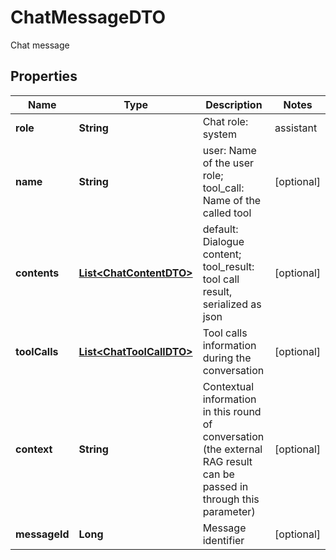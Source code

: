 

# ChatMessageDTO

Chat message

## Properties

| Name | Type | Description | Notes |
|------------ | ------------- | ------------- | -------------|
|**role** | **String** | Chat role: system | assistant | user | tool_call | tool_result |  [optional] |
|**name** | **String** | user: Name of the user role; tool_call: Name of the called tool |  [optional] |
|**contents** | [**List&lt;ChatContentDTO&gt;**](ChatContentDTO.md) | default: Dialogue content; tool_result: tool call result, serialized as json |  [optional] |
|**toolCalls** | [**List&lt;ChatToolCallDTO&gt;**](ChatToolCallDTO.md) | Tool calls information during the conversation |  [optional] |
|**context** | **String** | Contextual information in this round of conversation (the external RAG result can be passed in through this parameter) |  [optional] |
|**messageId** | **Long** | Message identifier |  [optional] |



